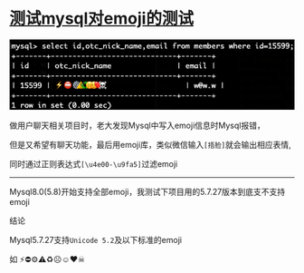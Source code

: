 # [测试mysql对emoji的测试](/2019/12_1/mysql_emoji.md)

![mysql_emoji](mysql_emoji.png "mysql_emoji")

做用户聊天相关项目时，老大发现Mysql中写入emoji信息时Mysql报错，

但是又希望有聊天功能，最后用emoji库，类似微信输入`[捂脸]`就会输出相应表情,

同时通过正则表达式`[\u4e00-\u9fa5]`过滤emoji

---

Mysql8.0(5.8)开始支持全部emoji，我测试下项目用的5.7.27版本到底支不支持emoji

<i class="fa fa-hashtag"></i>
结论

Mysql5.7.27支持`Unicode 5.2`及以下标准的emoji

如 ⚡⛔⚙⚠♻☹☺❤☠

